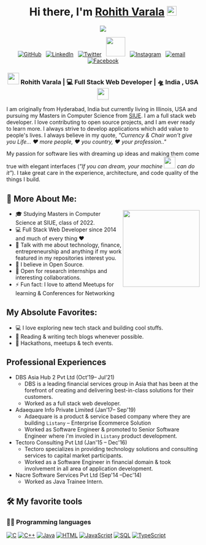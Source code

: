 <div align="center">
   <h1>Hi there, I'm <a href="https://rohith9s.com">Rohith Varala</a> <img src="https://media.giphy.com/media/hvRJCLFzcasrR4ia7z/giphy.gif" width="25px"> </h1>
   
   
   <img src="https://pronoun.cyou/x/y?subject=He&object=Him&height=20"> 
</div>

<p align='center'>
   <a href="https://github.com/rohith9s" target="_blank"><img src="https://img.icons8.com/bubbles/50/000000/github.png" alt="GitHub"/></a>&nbsp;&nbsp;
   <a href="https://www.linkedin.com/in/rohith9s/" target="_blank"><img src="https://img.icons8.com/bubbles/50/000000/linkedin.png" alt="LinkedIn"></a>&nbsp;&nbsp;
   <a href="https://twitter.com/rohith9s" target="_blank"><img src="https://img.icons8.com/bubbles/50/000000/twitter.png" alt="Twitter"></a>&nbsp;&nbsp;
   <a href="https://stackoverflow.com/users/2490556/rohith-varala" target="_blank"><img height="50" src="https://upload.wikimedia.org/wikipedia/commons/e/ef/Stack_Overflow_icon.svg"></a>&nbsp;&nbsp;
   <a href="https://www.instagram.com/rohith9s/" target="_blank"><img src="https://img.icons8.com/bubbles/50/000000/instagram-new--v2.png"  alt="Instagram"></a>&nbsp;&nbsp;
   <a  href="mailto:java.rohith9@gmail.com" target="_blank"><img src="https://img.icons8.com/bubbles/50/000000/gmail-new.png" alt="email"></a>&nbsp;&nbsp;
  	<a href="https://www.facebook.com/rohith9S/" target="_blank"><img src="https://img.icons8.com/bubbles/50/000000/facebook-new.png" alt="Facebook"/></a>

 </p>


<div align="center">
<h3><img src="https://media.giphy.com/media/WUlplcMpOCEmTGBtBW/giphy.gif" width="30"> Rohith Varala | 💻 Full Stack Web Developer | 🛸 India , USA <img src="https://media.giphy.com/media/WUlplcMpOCEmTGBtBW/giphy.gif" width="30"></h3>
</div>

I am originally from Hyderabad, India but currently living in Illinois, USA and pursuing my Masters in Computer Science from [SIUE](https://www.siue.edu/). I am a full stack web developer. I love contributing to open source projects, and I am ever ready to learn more. I always strive to develop applications which add value to people's lives. I always believe in my quote, *"Currency & Chair won't give you Life... ❤ more people, ❤ you country, ❤ your profession.."*

My passion for software lies with dreaming up ideas and making them come true with elegant interfaces (*"If you can dream, your machine  <img src="https://media.giphy.com/media/WUlplcMpOCEmTGBtBW/giphy.gif" width="30"> can do it"*). I take great care in the experience, architecture, and code quality of the things I build.

## 🧐 More About Me:

<img align='right' src='https://octodex.github.com/images/hula_loop_octodex03.gif' width='200"'>

- 🎓 Studying Masters in Computer Science at SIUE, class of 2022.
- 💻 Full Stack Web Developer since 2014 and much of every thing ❤️
- 💬 Talk with me about technology, finance, entrepreneurship and anything if my work featured in my repositories interest you.
- 🧡 I believe in Open Source.
- 👯 Open for research internships and interesting collaborations.
- ⚡ Fun fact: I love to attend Meetups for learning & Conferences for Networking


## My Absolute Favorites:

- 💻  I love exploring new tech stack and building cool stuffs.
- 📰  Reading & writing tech blogs whenever possible.
- 🍕  Hackathons, meetups & tech events.

## Professional Experiences
* DBS Asia Hub 2 Pvt Ltd (Oct’19– Jul’21)
   * DBS is a leading financial services group in Asia that has been at the forefront of creating and delivering best-in-class solutions for their customers.
   * Worked as a full stack web developer.
* Adaequare Info Private Limited (Jan’17– Sep'19)
   * Adaequare is a product & service based company where they are building `Listany` – Enterprise Ecommerce Solution
   * Worked as Software Engineer & promoted to Senior Software Engineer where i'm involed in `Listany` product development.
* Tectoro Consulting Pvt Ltd (Jan'15 – Dec'16)
   * Tectoro specializes in providing technology solutions and consulting services to capital market participants.
   * Worked as a Software Engineer in financial domain & took involvement in all area of application development.
* Nacre Software Services Pvt Ltd (Sep'14 –Dec'14) 
   * Worked as Java Trainee Intern.

## 🛠️ My favorite tools

### 👨‍💻 Programming languages
 <a href="https://github.com/rohith9s"><img alt="C" src="https://custom-icon-badges.herokuapp.com/badge/C-03599C.svg?logo=c-in-hexagon&logoColor=white"></a>
 <a href="https://github.com/rohith9s"><img alt="C++" src="https://custom-icon-badges.herokuapp.com/badge/C++-9C033A.svg?logo=cpp2&logoColor=white"></a>
 <a href="https://github.com/rohith9s"><img alt="Java" src="https://img.shields.io/badge/Java-%23007396.svg?logo=java&logoColor=white"></a>
 <a href="https://github.com/rohith9s"><img alt="HTML" src="https://img.shields.io/badge/HTML%20-%23E34F26.svg?logo=html5&logoColor=white"></a>
 <a href="https://github.com/rohith9s"><img alt="JavaScript" src="https://img.shields.io/badge/JavaScript%20-%23F7DF1E.svg?logo=javascript&logoColor=black"></a>
 <a href="https://github.com/rohith9s"><img alt="SQL" src="https://img.shields.io/badge/SQL%20-%23025E8C.svg?logo=amazon-dynamodb&logoColor=white"></a>
 <a href="https://github.com/rohith9s"><img alt="TypeScript" src="https://img.shields.io/badge/TypeScript-007ACC.svg?logo=typescript&logoColor=white"></a>
                                                                                                                             
<!--
**rohith9s/rohith9s** is a ✨ _special_ ✨ repository because its `README.md` (this file) appears on your GitHub profile.

Here are some ideas to get you started:

- 🔭 I’m currently working on ...
- 🌱 I’m currently learning ...
- 👯 I’m looking to collaborate on ...
- 🤔 I’m looking for help with ...
- 💬 Ask me about ...
- 📫 How to reach me: ...
- 😄 Pronouns: ...
- ⚡ Fun fact: ...
-->
